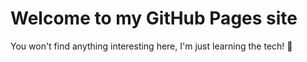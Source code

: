 # Welcome to my GitHub Pages site

You won't find anything interesting here, I'm just learning the tech!
:robot:
